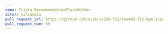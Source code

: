 ```yaml
---
name: Trista-RecommendationPlaceHolder
actor: sitianqiu
pull_request_url: https://github.com/ucsb-cs156-f22/team03-f22-6pm-2/pull/59
pull_request_num: 59
---
```

